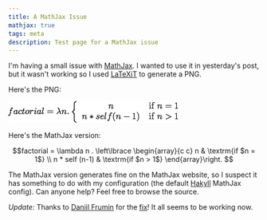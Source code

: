 ```yaml
---
title: A MathJax Issue
mathjax: true
tags: meta
description: Test page for a MathJax issue
---
```


I'm having a small issue with [MathJax](http://www.mathjax.org/). I wanted to
use it in yesterday's post, but it wasn't working so I used
[LaTeXiT](http://pierre.chachatelier.fr/latexit/latexit-home.php?lang=en) to
generate a PNG.

Here's the PNG:

![](/images/factorial.png)

Here's the MathJax version:

$$factorial = \lambda n . \left\lbrace
\begin{array}{c c}
n & \textrm{if $n = 1$} \\
n * self (n-1) & \textrm{if $n > 1$}
\end{array}\right.
$$

The MathJax version generates fine on the MathJax website, so I suspect it has
something to do with my configuration (the default
[Hakyll](http://jaspervdj.be/hakyll/) MathJax config). Can anyone help? Feel
free to browse the source.

*Update:* Thanks to [Daniil Frumin](http://covariant.me/) for the [fix](https://groups.google.com/forum/#!topic/hakyll/Fob_YFFh7kU)! It all seems to be working now.
